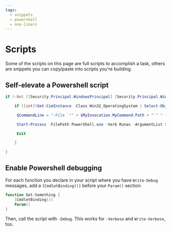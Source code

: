 ```yaml
---
tags:
  - snippets
  - powershell
  - one-liners
---
```


# Scripts

Some of the scripts on this page are full scripts to accomplish a task, others are snippets you can copy/paste into scripts you're building.

## Self-elevate a Powershell script

```powershell title="Self-elevate Powershell script" linenums="1"
if (-Not ([Security.Principal.WindowsPrincipal] [Security.Principal.WindowsIdentity]::GetCurrent()).IsInRole([Security.Principal.WindowsBuiltInRole] 'Administrator')) {

    if ([int](Get-CimInstance -Class Win32_OperatingSystem | Select-Object -ExpandProperty BuildNumber) -ge 6000) {

     $CommandLine = "-File `"" + $MyInvocation.MyCommand.Path + "`" " + $MyInvocation.UnboundArguments

     Start-Process -FilePath PowerShell.exe -Verb Runas -ArgumentList $CommandLine

     Exit

    }

}
```

## Enable Powershell debugging

For each function you declare in your script where you have `Write-Debug` messages, add a `[CmdletBinding()]` before your `Param()` section:

```powershell
function Get-Something {
	[CmdletBinding()]
	Param()
}
```

Then, call the script with `-Debug`. This works for `-Verbose` and `Write-Verbose`, too.
